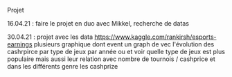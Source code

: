 Projet

16.04.21 : faire le projet en duo avec Mikkel, recherche de datas

30.04.21 : projet avec les data https://www.kaggle.com/rankirsh/esports-earnings plusieurs graphique dont event un graph de vec l'évolution des cashrpirce par type de jeux par année ou et voir quelle type de jeux est plus populaire mais aussi leur relation avec nombre de tournois / cashprice et dans les différents genre les cashprize
